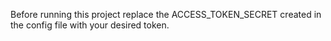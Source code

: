 
Before running this project replace the ACCESS_TOKEN_SECRET created in the config file with your desired token. 
